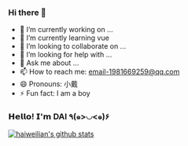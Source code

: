 ### Hi there 👋

<!--
**dreamcenter/dreamcenter** is a ✨ _special_ ✨ repository because its `README.md` (this file) appears on your GitHub profile.

Here are some ideas to get you started:
-->
- 🔭 I’m currently working on ...
- 🌱 I’m currently learning vue
- 👯 I’m looking to collaborate on ...
- 🤔 I’m looking for help with ...
- 💬 Ask me about ...
- 📫 How to reach me: email-1981669259@qq.com
- 😄 Pronouns: 小戴
- ⚡ Fun fact: I am a boy

### 𝗛𝗲𝗹𝗹𝗼! 𝗜'𝗺 DAI ٩(๑>◡<๑)۶

[![haiweilian's github stats](https://github-readme-stats.vercel.app/api?username=dreamcenter&show_icons=true)](##)

